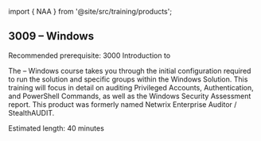 import { NAA } from '@site/src/training/products';

## 3009 <NAA /> – Windows

Recommended prerequisite: 3000 Introduction to <NAA />

The <NAA /> – Windows course takes you through the initial configuration required to run the solution and specific groups within the Windows Solution. This training will focus in detail on auditing Privileged Accounts, Authentication, and PowerShell Commands, as well as the Windows Security Assessment report. This product was formerly named Netwrix Enterprise Auditor / StealthAUDIT.

Estimated length: 40 minutes
